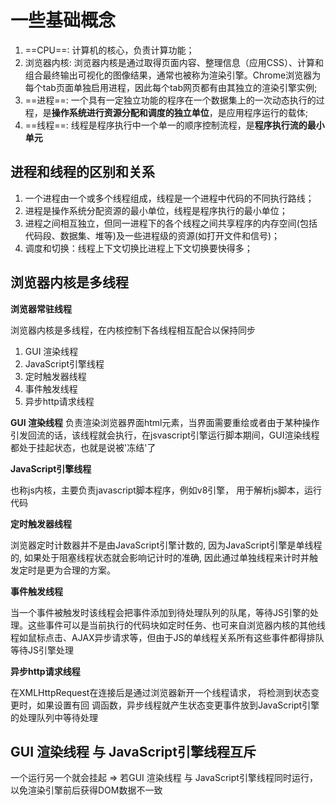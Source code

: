 

# 一些基础概念

1. ==CPU==: 计算机的核心，负责计算功能；
2. 浏览器内核: 浏览器内核是通过取得页面内容、整理信息（应用CSS）、计算和组合最终输出可视化的图像结果，通常也被称为渲染引擎。Chrome浏览器为每个tab页面单独启用进程，因此每个tab网页都有由其独立的渲染引擎实例;
3. ==进程==: 一个具有一定独立功能的程序在一个数据集上的一次动态执行的过程，是**操作系统进行资源分配和调度的独立单位**，是应用程序运行的载体;
4. ==线程==: 线程是程序执行中一个单一的顺序控制流程，是**程序执行流的最小单元**



## 进程和线程的区别和关系

1. 一个进程由一个或多个线程组成，线程是一个进程中代码的不同执行路线；
2. 进程是操作系统分配资源的最小单位，线程是程序执行的最小单位；
3. 进程之间相互独立，但同一进程下的各个线程之间共享程序的内存空间(包括代码段、数据集、堆等)及一些进程级的资源(如打开文件和信号)；
4. 调度和切换：线程上下文切换比进程上下文切换要快得多；


## 浏览器内核是多线程

**浏览器常驻线程**

浏览器内核是多线程，在内核控制下各线程相互配合以保持同步

1. GUI 渲染线程
2. JavaScript引擎线程
3. 定时触发器线程
4. 事件触发线程
5. 异步http请求线程


**GUI 渲染线程**
负责渲染浏览器界面html元素，当界面需要重绘或者由于某种操作引发回流的话，该线程就会执行，在jsvascript引擎运行脚本期间，GUI渲染线程都处于挂起状态，也就是说被'冻结'了


**JavaScript引擎线程**

也称js内核，主要负责javascript脚本程序，例如v8引擎，
用于解析js脚本，运行代码


**定时触发器线程**

浏览器定时计数器并不是由JavaScript引擎计数的, 因为JavaScript引擎是单线程的, 如果处于阻塞线程状态就会影响记计时的准确, 因此通过单独线程来计时并触发定时是更为合理的方案。


**事件触发线程**

当一个事件被触发时该线程会把事件添加到待处理队列的队尾，等待JS引擎的处理。这些事件可以是当前执行的代码块如定时任务、也可来自浏览器内核的其他线程如鼠标点击、AJAX异步请求等，但由于JS的单线程关系所有这些事件都得排队等待JS引擎处理


**异步http请求线程**

在XMLHttpRequest在连接后是通过浏览器新开一个线程请求， 将检测到状态变更时，如果设置有回 调函数，异步线程就产生状态变更事件放到JavaScript引擎的处理队列中等待处理




## GUI 渲染线程 与 JavaScript引擎线程互斥
一个运行另一个就会挂起 =>
若GUI 渲染线程 与 JavaScript引擎线程同时运行，以免渲染引擎前后获得DOM数据不一致

